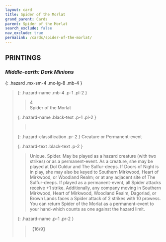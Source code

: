 ```yaml
---
layout: card
title: Spider of the Morlat
grand_parent: Cards
parent: Spider of the Morlat
search_exclude: false
nav_exclude: true
permalink: /cards/spider-of-the-morlat/
---
```


## PRINTINGS


### _Middle-earth: Dark Minions_

{: .hazard .mx-sm-4 .mx-lg-8 .mb-4 }
> {: .hazard-name .mb-4 .p-1 .pl-2 }
> > <div class="hazard-mp">4</div>
> > <div class="card-name">Spider of the Morlat</div>
>
> {: .hazard-name .black-text .p-1 .pl-2 }
> > &nbsp;
>
> {: .hazard-classification .pr-2 }
> Creature or Permanent-event
>
> {: .hazard-text .black-text .p-2 }
> > Unique. Spider. May be played as a hazard creature (with two strikes) or as a permanent-event. As a creature, she may be played at Dol Guldur and The Sulfur-deeps. If Doors of Night is in play, she may also be keyed to Southern Mirkwood, Heart of Mirkwood, or Woodland Realm; or at any adjacent site of The Sulfur-deeps. If played as a permanent-event, all Spider attacks receive +1 strike. Additionally, any company moving in Southern Mirkwood, Heart of Mirkwood, Woodland Realm, Dagorlad, or Brown Lands faces a Spider attack of 2 strikes with 10 prowess. You can return Spider of the Morlat as a permanent-event to your hand-which counts as one against the hazard limit. 
>
> {: .hazard-name .p-1 .pr-2 }
> > <div class="card-shield">【16/9】</div>
> > <div class="card-corruption">&nbsp;</div>
